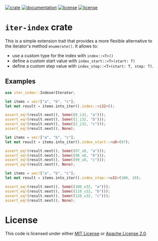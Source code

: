 [![crate](https://img.shields.io/crates/v/iter_index.svg)](https://crates.io/crates/iter-index)
[![documentation](https://docs.rs/iter-index/badge.svg)](https://docs.rs/iter-index)
[![license](https://img.shields.io/badge/License-MIT%202.0-blue.svg)](https://github.com/blueglyph/iter_index/blob/master/LICENSE-MIT)
[![license](https://img.shields.io/badge/License-Apache%202.0-blue.svg)](https://github.com/blueglyph/iter_index/blob/master/LICENSE-APACHE)

# `iter-index` crate

This is a simple extension trait that provides a more flexible alternative to the iterator's method `enumerate()`. It allows to:
 * use a custom type for the index with `index::<T>()`
 * define a custom start value with `index_start::<T>(start: T)`
 * define a custom step value with `index_step::<T>(start: T, step: T)`.

## Examples

```rust
use iter_index::IndexerIterator;

let items = vec!["a", "b", "c"];
let mut result = items.into_iter().index::<i32>();

assert_eq!(result.next(), Some((0_i32, "a")));
assert_eq!(result.next(), Some((1_i32, "b")));
assert_eq!(result.next(), Some((2_i32, "c")));
assert_eq!(result.next(), None);
```

```rust
let items = vec!["a", "b", "c"];
let mut result = items.into_iter().index_start::<u8>(97);

assert_eq!(result.next(), Some((97_u8, "a")));
assert_eq!(result.next(), Some((98_u8, "b")));
assert_eq!(result.next(), Some((99_u8, "c")));
assert_eq!(result.next(), None);
```

```rust
let items = vec!["a", "b", "c"];
let mut result = items.into_iter().index_step::<u32>(100, 10);

assert_eq!(result.next(), Some((100_u32, "a")));
assert_eq!(result.next(), Some((110_u32, "b")));
assert_eq!(result.next(), Some((120_u32, "c")));
assert_eq!(result.next(), None);
```

# License

This code is licensed under either [MIT License](https://choosealicense.com/licenses/mit/) or [Apache License 2.0](https://choosealicense.com/licenses/apache-2.0/).
